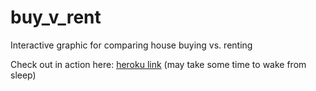 buy_v_rent
==========

Interactive graphic for comparing house buying vs. renting

Check out in action here: [heroku link](http://safe-refuge-8699.herokuapp.com/) (may take some time to wake from sleep)
